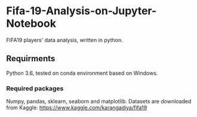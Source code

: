 # Fifa-19-Analysis-on-Jupyter-Notebook
FIFA19 players' data analysis, written in python. 

## Requirments
Python 3.6, tested on conda environment based on Windows.  
### Required packages
Numpy, pandas, sklearn, seaborn and matplotlib. 
Datasets are downloaded from Kaggle: https://www.kaggle.com/karangadiya/fifa19

